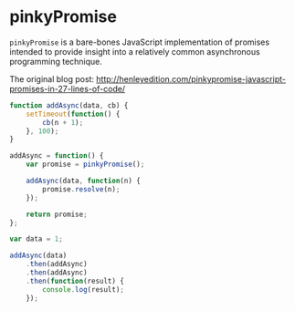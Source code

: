 # pinkyPromise

`pinkyPromise` is a bare-bones JavaScript implementation of promises intended to provide insight into a relatively common asynchronous programming technique.

The original blog post:
http://henleyedition.com/pinkypromise-javascript-promises-in-27-lines-of-code/

```javascript
function addAsync(data, cb) {  
    setTimeout(function() {
        cb(n + 1);
    }, 100);
}

addAsync = function() {  
    var promise = pinkyPromise();

    addAsync(data, function(n) {
        promise.resolve(n);
    });

    return promise;
};

var data = 1;

addAsync(data)  
    .then(addAsync)
    .then(addAsync)
    .then(function(result) {
        console.log(result);
    });

```
